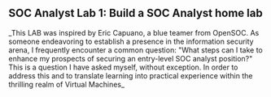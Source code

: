 <h2>SOC Analyst Lab 1: Build a SOC Analyst home lab</h2>
_This LAB was inspired by Eric Capuano, a blue teamer from OpenSOC. As someone endeavoring to establish a presence in the information security arena, I frequently encounter a common question: "What steps can I take to enhance my prospects of securing an entry-level SOC analyst position?" This is a question I have asked myself, without exception. In order to address this and to translate learning into practical experience within the thrilling realm of Virtual Machines_
